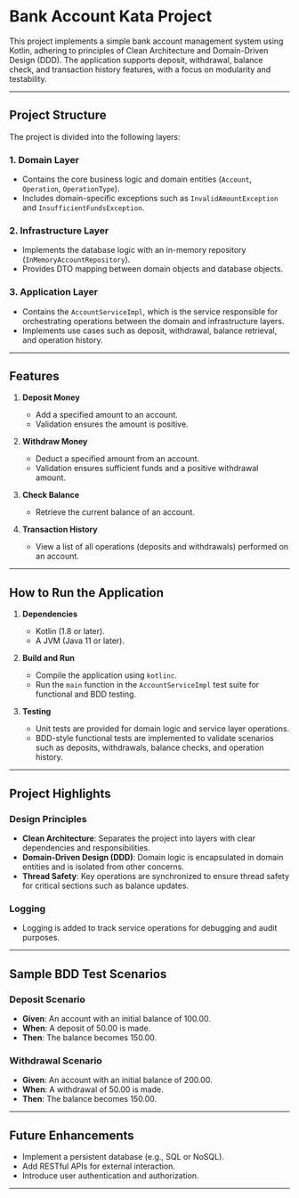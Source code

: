 # Bank Account Kata Project

This project implements a simple bank account management system using Kotlin, adhering to principles of Clean Architecture and Domain-Driven Design (DDD). The application supports deposit, withdrawal, balance check, and transaction history features, with a focus on modularity and testability.

---

## Project Structure

The project is divided into the following layers:

### 1. **Domain Layer**
- Contains the core business logic and domain entities (`Account`, `Operation`, `OperationType`).
- Includes domain-specific exceptions such as `InvalidAmountException` and `InsufficientFundsException`.

### 2. **Infrastructure Layer**
- Implements the database logic with an in-memory repository (`InMemoryAccountRepository`).
- Provides DTO mapping between domain objects and database objects.

### 3. **Application Layer**
- Contains the `AccountServiceImpl`, which is the service responsible for orchestrating operations between the domain and infrastructure layers.
- Implements use cases such as deposit, withdrawal, balance retrieval, and operation history.

---

## Features

1. **Deposit Money**
   - Add a specified amount to an account.
   - Validation ensures the amount is positive.

2. **Withdraw Money**
   - Deduct a specified amount from an account.
   - Validation ensures sufficient funds and a positive withdrawal amount.

3. **Check Balance**
   - Retrieve the current balance of an account.

4. **Transaction History**
   - View a list of all operations (deposits and withdrawals) performed on an account.

---

## How to Run the Application

1. **Dependencies**
   - Kotlin (1.8 or later).
   - A JVM (Java 11 or later).

2. **Build and Run**
   - Compile the application using `kotlinc`.
   - Run the `main` function in the `AccountServiceImpl` test suite for functional and BDD testing.

3. **Testing**
   - Unit tests are provided for domain logic and service layer operations.
   - BDD-style functional tests are implemented to validate scenarios such as deposits, withdrawals, balance checks, and operation history.

---

## Project Highlights

### Design Principles
- **Clean Architecture**: Separates the project into layers with clear dependencies and responsibilities.
- **Domain-Driven Design (DDD)**: Domain logic is encapsulated in domain entities and is isolated from other concerns.
- **Thread Safety**: Key operations are synchronized to ensure thread safety for critical sections such as balance updates.

### Logging
- Logging is added to track service operations for debugging and audit purposes.

---

## Sample BDD Test Scenarios

### Deposit Scenario
- **Given**: An account with an initial balance of 100.00.
- **When**: A deposit of 50.00 is made.
- **Then**: The balance becomes 150.00.

### Withdrawal Scenario
- **Given**: An account with an initial balance of 200.00.
- **When**: A withdrawal of 50.00 is made.
- **Then**: The balance becomes 150.00.

---

## Future Enhancements
- Implement a persistent database (e.g., SQL or NoSQL).
- Add RESTful APIs for external interaction.
- Introduce user authentication and authorization.

---
